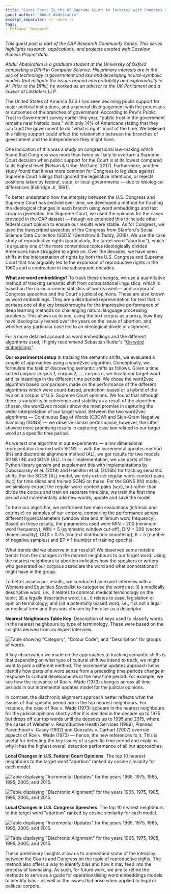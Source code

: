 ```yaml
---
title: "Guest Post: Is the US Supreme Court in lockstep with Congress when it comes to abortion?"
guest-author: "Abdul Abdulrahim"
excerpt_separator: <!--more-->
tags:
- Fellows’ Research
---
```

*This guest post is part of the CAP Research Community Series. This series highlights research, applications, and projects created with Caselaw Access Project data.*

*Abdul Abdulrahim is a graduate student at the University of Oxford completing a DPhil in Computer Science. His primary interests are in the use of technology in government and law and developing neural-symbolic models that mitigate the issues around interpretability and explainability in AI. Prior to the DPhil, he worked as an advisor to the UK Parliament and a lawyer at Linklaters LLP.*

The United States of America (U.S.) has seen declining public support for major political institutions, and a general disengagement with the processes or outcomes of the branches of government. According to Pew's Public Trust in Government survey earlier this year, "public trust in the government remains near historic lows," with only 14% of Americans stating that they can trust the government to do "what is right" most of the time. We believed this falling support could affect the relationship between the branches of government and the independence they might have. 

<!--more-->

One indication of this was a study on congressional law-making which found that Congress was more than twice as likely to overturn a Supreme Court decision when public support for the Court is at its lowest compared to its highest level (Nelson & Uribe-McGuire, 2017). Furthermore, another study found that it was more common for Congress to legislate against Supreme Court rulings that ignored the legislative intentions, or rejects positions taken by federal, state, or local governments — due to ideological differences (Eskridge Jr, 1991).

To better understand how the interplay between the U.S. Congress and Supreme Court has evolved over time, we developed a method for tracking the ideological changes in each branch using word embeddings and text corpora generated. For Supreme Court, we used the opinions for the cases provided in the CAP dataset — though we extended this to include other federal court opinion to ensure our results were stable. As for Congress, we used the transcribed speeches of the Congress from Stanford's Social Science Data Collection (SSDS) (Gentzkow & Taddy, 2018). We use the case study of reproductive rights (particularly, the target word "abortion"), which is arguably one of the more contentious topics ideologically divided Americans have struggled to agree on. Over the decades, we have seen shifts in the interpretation of rights by both the U.S. Congress and Supreme Court that has arguably led to the expansion of reproductive rights in the 1960s and a contraction in the subsequent decades. 

**What are word embeddings?**
To track these changes, we use a quantitative method of tracking semantic shift from computational linguistics, which is based on the co-occurrence statistics of words used — and corpora of Congress speeches and the Court's judicial opinions. These are also known as word embeddings. They are a distributed representation for text that is perhaps one of the key breakthroughs for the impressive performance of deep learning methods on challenging natural language processing problems. This allows us to see, using the text corpus as a proxy, how they have ideologically leaned over the years on the issue of abortion, and whether any particular case led to an ideological divide or alignment.

For a more detailed account on word embeddings and the different algorithms used, I highly recommend Sebastian Ruder's "[On word embeddings](http://ruder.io/word-embeddings-1/)".

**Our experimental setup**
In tracking the semantic shifts, we evaluated a couple of approaches using a word2vec algorithm. Conceptually, we formulate the task of discovering semantic shifts as follows. Given a time sorted corpus: corpus 1, corpus 2, ..., corpus n, we locate our target word and its meanings in the different time periods. We chose the word2vec algorithm based comparisons made on the performance of the different algorithms which were count-based, prediction-based or a hybrid of the two on a corpus of U.S. Supreme Court opinions. We found that although there is variability in coherence and stability as a result of the algorithm chosen, the word2vec models show the most promise in capturing the wider interpretation of our target word. Between the two word2vec algorithms — Continuous Bag of Words (CBOW) and Skip-Gram Negative Sampling (SGNS) — we observe similar performance, however, the latter showed more promising results in capturing case law related to our target word at a specific time period.

As we test one algorithm in our experiments — a low dimensional representation learned with SGNS — with the incremental updates method (IN) and diachronic alignment method (AL), we got results for two models SGNS (IN) and SGNS (AL). In our implementation, we use parts of the Python library gensim and supplement this with implementations by Dubossarsky et al. (2019) and Hamilton et al. (2016b) for tracking semantic shifts. For the SGNS (AL) model, we only extract regular word-context pairs (w,c) for time slices and trained SGNS on these. For the SGNS (IN) model, we similarly extract the regular word-context pairs (w,c), but rather than divide the corpus and train on separate time bins, we train the first time period and incrementally add new words, update and save the model. 

To tune our algorithm, we performed two main evaluations (intrinsic and extrinsic) on samples of our corpora, comparing the performance across different hyperparameters (window size and minimum word frequency). Based on these results, the parameters used were MIN = 200 (minimum word frequency), WIN = 5 (symmetric window cut-off), DIM = 300 (vector dimensionality), CDS = 0:75 (context distribution smoothing), K = 5 (number of negative samples) and EP = 1 (number of training epochs). 

What trends did we observe in our results?
We observed some notable trends from the changes in the nearest neighbours to our target word. Using the nearest neighbours to abortion indicates how the speakers or writers who generated our corpous associate the word and what connotations it might have in the group. 

To better assess our results, we conducted an expert interview with a Womens and Equalities Specialist to categorise the words as: (i) a medically descriptive word, i.e., it relates to common medical terminology on the topic; (ii) a legally descriptive word, i.e., it relates to case, legislation or opinion terminology; and (iii) a potentially biased word, i.e., it is not a legal or medical term and thus was chosen by the user as a descriptor.

**Nearest Neighbours Table Key**. Description of keys used to classify words in the nearest neighbours by type of terminology. These were based on the insights derived from an expert interview.

![Table showing "Category", "Colour Code", and "Description" for groups of words.](https://lil-blog-media.s3.amazonaws.com/Figure1.png)

A key observation we made on the approaches to tracking semantic shifts is that depending on what type of cultural shift we intend to track, we might want to pick a different method. The incremental updates approach helps identify how parts of a word sense from a preceding time periods change in response to cultural developments in the new time period. For example, we see how the relevance of Roe v. Wade (1973) changes across all time periods in our incremental updates model for the judicial opinions. 

In contrast, the diachronic alignment approach better reflects what the issues of that specific period are in the top nearest neighbours. For instance, the case of Roe v. Wade (1973) appears in the nearest neighbours for the judicial opinions shortly after it is decided in the decade up to 1975 but drops off our top words until the decades up to 1995 and 2015, where the cases of Webster v. Reproductive Health Services (1989), Planned Parenthood v. Casey (1992) and Gonzales v. Carhart (2007) overrule aspects of Roe v. Wade (1973) — hence, the new references to it. This is useful for detecting the key issues of a specific time period and explains why it has the highest overall detection performance of all our approaches.

**Local Changes in U.S. Federal Court Opinions**. The top 10 nearest neighbours to the target word "abortion" ranked by cosine similarity for each model.

![Table displaying "Incremental Updates" for the years 1965, 1975, 1985, 1995, 2005, and 2015.](https://lil-blog-media.s3.amazonaws.com/Figure2.png)

![Table displaying "Diachronic Alignment" for the years 1965, 1975, 1985, 1995, 2005, and 2015.](https://lil-blog-media.s3.amazonaws.com/Figure3.png)

**Local Changes in U.S. Congress Speeches**. The top 10 nearest neighbours to the target word "abortion" ranked by cosine similarity for each model.

![Table displaying "Incremental Updates" for the years 1965, 1975, 1985, 1995, 2005, and 2015.](https://lil-blog-media.s3.amazonaws.com/Figure4.png)

![Table displaying "Diachronic Alignment" for the years 1965, 1975, 1985, 1995, 2005, and 2015.](https://lil-blog-media.s3.amazonaws.com/Figure5.png)

These preliminary insights allow us to understand some of the interplay between the Courts and Congress on the topic of reproductive rights. The method also offers a way to identify bias and how it may feed into the process of lawmaking. As such, for future work, we aim to refine the methods to serve as a guide for operationalising word embeddings models to identify bias - as well as the issues that arise when applied to legal or political corpora.
